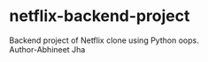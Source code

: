 # netflix-backend-project
Backend project of Netflix clone using Python oops.
<br>
Author-Abhineet Jha
